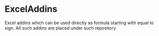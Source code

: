 # ExcelAddins
Excel addins which can be used directly as formula starting with equal to sign. All such addins are placed under such repository.
